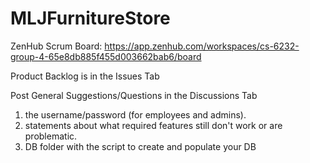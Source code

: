 # MLJFurnitureStore

ZenHub Scrum Board: https://app.zenhub.com/workspaces/cs-6232-group-4-65e8db885f455d003662bab6/board

Product Backlog is in the Issues Tab

Post General Suggestions/Questions in the Discussions Tab

1. the username/password (for employees and admins).
2. statements about what required features still don't work or are problematic.
3. DB folder with the script to create and populate your DB
